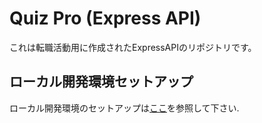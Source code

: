 # Quiz Pro (Express API)
これは転職活動用に作成されたExpressAPIのリポジトリです。

## ローカル開発環境セットアップ
ローカル開発環境のセットアップは[ここ](https://github.com/rk-q09/quiz_pro)を参照して下さい.
